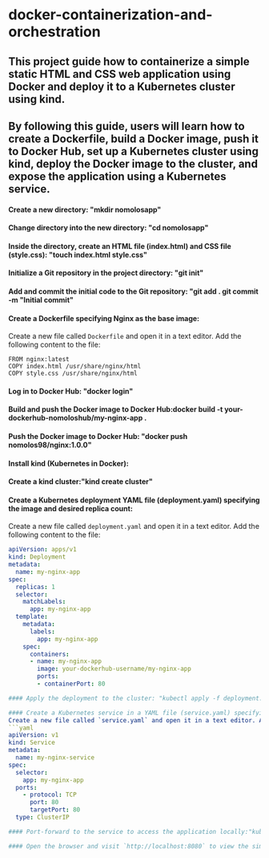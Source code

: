 # docker-containerization-and-orchestration

## This project guide how to containerize a simple static HTML and CSS web application using Docker and deploy it to a Kubernetes cluster using kind. 

## By following this guide, users will learn how to create a Dockerfile, build a Docker image, push it to Docker Hub, set up a Kubernetes cluster using kind, deploy the Docker image to the cluster, and expose the application using a Kubernetes service.

#### Create a new directory: "mkdir nomolosapp"

#### Change directory into the new directory: "cd nomolosapp"

#### Inside the directory, create an HTML file (index.html) and CSS file (style.css): "touch index.html style.css"

#### Initialize a Git repository in the project directory: "git init"

#### Add and commit the initial code to the Git repository: "git add . git commit -m "Initial commit"

#### Create a Dockerfile specifying Nginx as the base image:

Create a new file called `Dockerfile` and open it in a text editor. Add the following content to the file:

```
FROM nginx:latest
COPY index.html /usr/share/nginx/html
COPY style.css /usr/share/nginx/html
```

#### Log in to Docker Hub: "docker login"

#### Build and push the Docker image to Docker Hub:docker build -t your-dockerhub-nomoloshub/my-nginx-app .

#### Push the Docker image to Docker Hub: "docker push nomolos98/nginx:1.0.0"

#### Install kind (Kubernetes in Docker):

#### Create a kind cluster:"kind create cluster"

#### Create a Kubernetes deployment YAML file (deployment.yaml) specifying the image and desired replica count:
Create a new file called `deployment.yaml` and open it in a text editor. Add the following content to the file:
```yaml
apiVersion: apps/v1
kind: Deployment
metadata:
  name: my-nginx-app
spec:
  replicas: 1
  selector:
    matchLabels:
      app: my-nginx-app
  template:
    metadata:
      labels:
        app: my-nginx-app
    spec:
      containers:
      - name: my-nginx-app
        image: your-dockerhub-username/my-nginx-app
        ports:
        - containerPort: 80

#### Apply the deployment to the cluster: "kubectl apply -f deployment.yaml"

#### Create a Kubernetes service in a YAML file (service.yaml) specifying the type as ClusterIP:
Create a new file called `service.yaml` and open it in a text editor. Add the following content to the file:
```yaml
apiVersion: v1
kind: Service
metadata:
  name: my-nginx-service
spec:
  selector:
    app: my-nginx-app
  ports:
    - protocol: TCP
      port: 80
      targetPort: 80
  type: ClusterIP

#### Port-forward to the service to access the application locally:"kubectl port-forward service/my-nginx-service 8080:80"

#### Open the browser and visit `http://localhost:8080` to view the simple frontend application.

